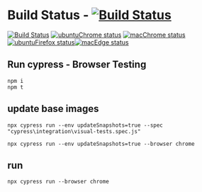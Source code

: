 # Build Status - [![Build Status](https://github.com/johnmorrisQADeveloper/cypress_cucumber/workflows/main/badge.svg)](https://github.com/johnmorrisQADeveloper/cypress_cucumber/actions)


[![Build Status](https://github.com/johnmorrisQADeveloper/cypress_cucumber/workflows/main/badge.svg?branch=master)](.github/workflows/main.yml) [![ubuntuChrome status](https://github.com/johnmorrisQADeveloper/cypress_cucumber/workflows/ubuntuChrome/badge.svg?branch=master)](.github/workflows/ubuntuChrome.yml)
[![macChrome status](https://github.com/johnmorrisQADeveloper/cypress_cucumber/workflows/macChrome/badge.svg?branch=master)](.github/workflows/macChrome.yml)[![ubuntuFirefox status](https://github.com/johnmorrisQADeveloper/cypress_cucumber/workflows/ubuntuFirefox/badge.svg?branch=master)](.github/workflows/ubuntuFirefox.yml)[![macEdge status](https://github.com/johnmorrisQADeveloper/cypress_cucumber/workflows/macEdge/badge.svg?branch=master)](.github/workflows/macEdge.yml)

## Run cypress - Browser Testing
```
npm i
npm t
```

## update base images
```
npx cypress run --env updateSnapshots=true --spec "cypress\integration\visual-tests.spec.js"

npx cypress run --env updateSnapshots=true --browser chrome 
```


## run
```
npx cypress run --browser chrome
```